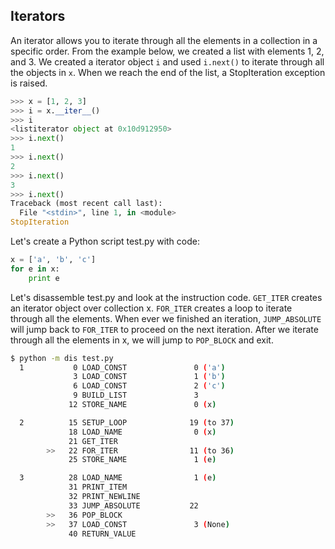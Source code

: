 ## Iterators
An iterator allows you to iterate through all the elements in a collection in a specific order. From the example below, we created a list with elements 1, 2, and 3. We created a iterator object `i` and used `i.next()` to iterate through all the objects in `x`. When we reach the end of the list, a StopIteration exception is raised.

```py
>>> x = [1, 2, 3]
>>> i = x.__iter__()
>>> i
<listiterator object at 0x10d912950>
>>> i.next()
1
>>> i.next()
2
>>> i.next()
3
>>> i.next()
Traceback (most recent call last):
  File "<stdin>", line 1, in <module>
StopIteration
```

Let's create a Python script test.py with code:
```py
x = ['a', 'b', 'c']
for e in x:
    print e
```

Let's disassemble test.py and look at the instruction code. `GET_ITER` creates an iterator object over collection x. `FOR_ITER` creates a loop to iterate through all the elements. When ever we finished an iteration, `JUMP_ABSOLUTE` will jump back to `FOR_ITER` to proceed on the next iteration. After we iterate through all the elements in x, we will jump to `POP_BLOCK` and exit.
```bash
$ python -m dis test.py
  1           0 LOAD_CONST               0 ('a')
              3 LOAD_CONST               1 ('b')
              6 LOAD_CONST               2 ('c')
              9 BUILD_LIST               3
             12 STORE_NAME               0 (x)

  2          15 SETUP_LOOP              19 (to 37)
             18 LOAD_NAME                0 (x)
             21 GET_ITER                             
        >>   22 FOR_ITER                11 (to 36)
             25 STORE_NAME               1 (e)

  3          28 LOAD_NAME                1 (e)
             31 PRINT_ITEM
             32 PRINT_NEWLINE
             33 JUMP_ABSOLUTE           22
        >>   36 POP_BLOCK
        >>   37 LOAD_CONST               3 (None)
             40 RETURN_VALUE
```
